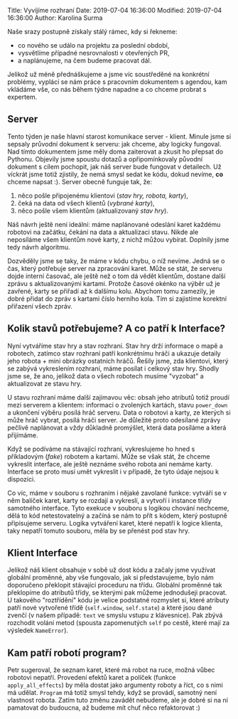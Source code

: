 Title: Vyvíjíme rozhraní
Date: 2019-07-04 16:36:00
Modified: 2019-07-04 16:36:00
Author: Karolina Surma


Naše srazy postupně získaly stálý rámec, kdy si řekneme: 
- co nového se událo na projektu za poslední období, 
- vysvětlíme případné nesrovnalosti v otevřených PR, 
- a naplánujeme, na čem budeme pracovat dál.

Jelikož už méně přednáškujeme a jsme víc soustředěné na konkrétní problémy, vyplácí se nám práce s pracovním dokumentem s agendou, kam vkládáme vše, co nás během týdne napadne a co chceme probrat s expertem.

## Server

Tento týden je naše hlavní starost komunikace server - klient.
Minule jsme si sepsaly průvodní dokument k serveru: jak chceme, aby logicky fungoval. 
Nad tímto dokumentem jsme měly doma zaiterovat a zkusit ho přepsat do Pythonu. 
Objevily jsme spoustu dotazů a opřipomínkovaly původní dokument s cílem pochopit, jak náš server bude fungovat v detailech. Už víckrát jsme totiž zjistily, že nemá smysl sedat ke kódu, dokud nevíme, **co** chceme napsat :).
Server obecně funguje tak, že: 
1) něco pošle připojenému klientovi (*stav hry, robota, karty*), 
2) čeká na data od všech klientů (*vybrané karty*), 
3) něco pošle všem klientům (aktualizovaný *stav hry*).

Náš návrh ještě není ideální: máme naplánované odeslání karet každému robotovi na začátku, čekání na data a aktualizaci stavu. Nikde ale neposíláme všem klientům nové karty, z nichž můžou vybírat. Doplnily jsme tedy návrh algoritmu. 

Dozvěděly jsme se taky, že máme v kódu chybu, o níž nevíme. 
Jedná se o čas, který potřebuje server na zpracování karet. Může se stát, že serveru dojde interní časovač, ale ještě než o tom dá vědět klientům, dostane další zprávu s aktualizovanými kartami. Protože časové okénko na výběr už je zavřené, karty se přiřadí až k dalšímu kolu. Abychom tomu zamezily, je dobré přidat do zpráv s kartami číslo herního kola. Tím si zajistíme korektní přiřazení všech zpráv.

## Kolik stavů potřebujeme? A co patří k Interface?

Nyní vytváříme stav hry a stav rozhraní. Stav hry drží informace o mapě a robotech, zatímco stav rozhraní patří konkrétnímu hráči a ukazuje detaily jeho robota + mini obrázky ostatních hráčů. 
Řešily jsme, zda klientovi, který se zabývá vykreslením rozhraní, máme posílat i celkový stav hry. Shodly jsme se, že ano, jelikož data o všech robotech musíme "vyzobat" a aktualizovat ze stavu hry.

U stavu rozhraní máme další zajímavou věc: obsah jeho atributů totiž proudí mezi serverem a klientem: informaci o zvolených kartách, stavu `power_down` a ukončení výběru posílá hráč serveru. Data o robotovi a karty, ze kterých si může hráč vybrat, posílá hráči server.
Je důležité proto odesílané zprávy pečlivě naplánovat a vždy důkladně promýšlet, která data posíláme a která přijímáme.

Když se podíváme na stávající rozhraní, vykreslujeme ho hned s příkladovým (_fake_) robotem a kartami. 
Může se však stát, že chceme vykreslit interface, ale ještě neznáme svého robota ani nemáme karty. Interface se proto musí umět vykreslit i v případě, že tyto údaje nejsou k dispozici.

Co víc, máme v souboru s rozhraním i nějaké zavolané funkce: vytváří se v něm balíček karet, karty se rozdají a vykreslí, a vytvoří i instance třídy samotného interface. Tyto exekuce v souboru s logikou chování nechceme, dělá to kód netestovatelný a začíná se nám to přít s kódem, který postupně připisujeme serveru. Logika vytváření karet, které nepatří k logice klienta, taky nepatří tomuto souboru, měla by se přenést pod stav hry.

## Klient Interface

Jelikož náš klient obsahuje v sobě už dost kódu a začaly jsme využívat globální proměnné, aby vše fungovalo, jak si představujeme, bylo nám doporučeno překlopit stávající proceduru na třídu. Globální proměnné tak překlopíme do atributů třídy, se kterými pak můžeme jednodušeji pracovat. U takového "roztřídění" kódu je velice podstatné rozmyslet si, které atributy patří nové vytvořené třídě (`self.window`, `self.state`) a které jsou dané zvenčí (v našem případě: `text` ve smyslu vstupu z klávesnice). Pak zbývá rozchodit volání metod (spousta zapomenutých `self` po cestě, které mají za výsledek `NameError`).

## Kam patří robotí program?

Petr sugeroval, že seznam karet, které má robot na ruce, možná vůbec robotovi nepatří. Provedení efektů karet a políček (funkce `apply_all_effects`) by měla dostat jako argumenty roboty a říct, co s nimi má udělat. `Program` má totiž smysl tehdy, když se provádí, samotný není vlastnost robota. 
Zatím tuto změnu zavádět nebudeme, ale je dobré si na ní pamatovat do budoucna, až budeme mít chuť něco refaktorovat :)
